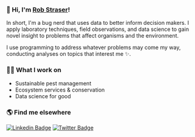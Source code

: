 ### 👋 Hi, I'm [Rob Straser](https://www.robstraser.com)!

In short, I'm a bug nerd that uses data to better inform decision makers. I apply laboratory techniques, field observations, and data science to gain novel insight to problems that affect organisms and the environment.

I use programming to address whatever problems may come my way, conducting analyses on topics that interest me ✨.


### 👨‍💻 What I work on
<!-- THEMES-LIST:START -->
- Sustainable pest management
- Ecosystem services & conservation
- Data science for good
<!-- THEMES-LIST:END -->


### 🌎 Find me elsewhere

[![Linkedin Badge](https://img.shields.io/badge/-LinkedIn-blue?style=flat-square&logo=Linkedin&logoColor=white&link=https://www.linkedin.com/in/robstraser/)](https://www.linkedin.com/in/robstraser/)  [![Twitter Badge](https://img.shields.io/badge/-Twitter-1ca0f1?style=flat-square&labelColor=1ca0f1&logo=twitter&logoColor=white&link=https://twitter.com/RobStraser)](https://twitter.com/RobStraser)



